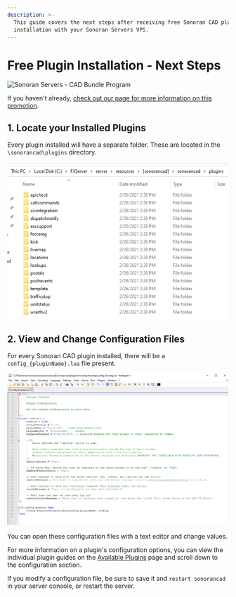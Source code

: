 ```yaml
---
description: >-
  This guide covers the next steps after receiving free Sonoran CAD plugin
  installation with your Sonoran Servers VPS.
---
```


# Free Plugin Installation - Next Steps

![Sonoran Servers - CAD Bundle Program](https://gblobscdn.gitbook.com/assets%2F-M4pGN81fb4R6zFhodcu%2F-MU0jWI0XNTj0okGoEY2%2F-MU0kAzkpUlHYFxoJw2f%2FBanner_3.png?alt=media&token=31511ed4-b1cb-4abe-a60a-c0f02790ca35)

If you haven't already, [check out our page for more information on this promotion](../../pricing/faq/bundle-discount-sonoran-servers.md).

## 1. Locate your Installed Plugins

Every plugin installed will have a separate folder. These are located in the `\sonorancad\plugins` directory.

![Sonoran CAD - Plugin Folders](../../.gitbook/assets/image%20%28129%29.png)

## 2. View and Change Configuration Files

For every Sonoran CAD plugin installed, there will be a `config_{pluginName}.lua` file present.

![Sonoran CAD - Plugin Config File](../../.gitbook/assets/image%20%28128%29.png)

You can open these configuration files with a text editor and change values.

For more information on a plugin's configuration options, you can view the individual plugin guides on the [Available Plugins](available-plugins/) page and scroll down to the configuration section.

If you modify a configuration file, be sure to save it and `restart sonorancad` in your server console, or restart the server.


